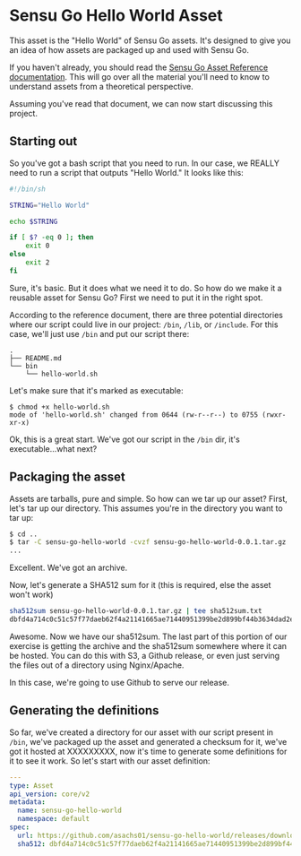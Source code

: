 # Sensu Go Hello World Asset

This asset is the "Hello World" of Sensu Go assets. It's designed to give you an idea of how assets are packaged up and used with Sensu Go. 

If you haven't already, you should read the [Sensu Go Asset Reference documentation][asset-ref]. This will go over all the material you'll need to know to understand assets from a theoretical perspective. 

Assuming you've read that document, we can now start discussing this project.

## Starting out

So you've got a bash script that you need to run. In our case, we REALLY need to run a script that outputs "Hello World." It looks like this:

```bash
#!/bin/sh

STRING="Hello World"

echo $STRING

if [ $? -eq 0 ]; then
    exit 0
else
    exit 2
fi
```

Sure, it's basic. But it does what we need it to do. So how do we make it a reusable asset for Sensu Go? First we need to put it in the right spot. 

According to the reference document, there are three potential directories where our script could live in our project: `/bin`, `/lib`, or `/include`. For this case, we'll just use `/bin` and put our script there:

```
.
├── README.md
└── bin
    └── hello-world.sh
```

Let's make sure that it's marked as executable:

```
$ chmod +x hello-world.sh 
mode of 'hello-world.sh' changed from 0644 (rw-r--r--) to 0755 (rwxr-xr-x)
```

Ok, this is a great start. We've got our script in the `/bin` dir, it's executable...what next?

## Packaging the asset

Assets are tarballs, pure and simple. So how can we tar up our asset? First, let's tar up our directory. This assumes you're in the directory you want to tar up:

```bash
$ cd ..
$ tar -C sensu-go-hello-world -cvzf sensu-go-hello-world-0.0.1.tar.gz .
...
```

Excellent. We've got an archive. 

Now, let's generate a SHA512 sum for it (this is required, else the asset won't work)

```bash
sha512sum sensu-go-hello-world-0.0.1.tar.gz | tee sha512sum.txt
dbfd4a714c0c51c57f77daeb62f4a21141665ae71440951399be2d899bf44b3634dad2e6f2516fff1ef4b154c198b9c7cdfe1e8867788c820db7bb5bcad83827 sensu-go-hello-world-0.0.1.tar.gz
```

Awesome. Now we have our sha512sum. The last part of this portion of our exercise is getting the archive and the sha512sum somewhere where it can be hosted. You can do this with S3, a Github release, or even just serving the files out of a directory using Nginx/Apache.

In this case, we're going to use Github to serve our release.


## Generating the definitions

So far, we've created a directory for our asset with our script present in `/bin`, we've packaged up the asset and generated a checksum for it, we've got it hosted at XXXXXXXXX, now it's time to generate some definitions for it to see it work. So let's start with our asset definition:

```yaml
---
type: Asset
api_version: core/v2
metadata:
  name: sensu-go-hello-world
  namespace: default
spec:
  url: https://github.com/asachs01/sensu-go-hello-world/releases/download/0.0.1/sensu-go-hello-world-0.0.1.tar.gz
  sha512: dbfd4a714c0c51c57f77daeb62f4a21141665ae71440951399be2d899bf44b3634dad2e6f2516fff1ef4b154c198b9c7cdfe1e8867788c820db7bb5bcad83827
```


<!--LINKS-->
[asset-ref]: https://docs.sensu.io/sensu-go/latest/reference/assets/